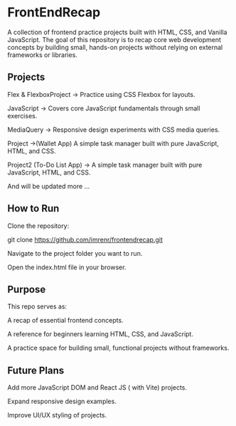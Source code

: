 # FrontEndRecap


A collection of frontend practice projects built with HTML, CSS, and Vanilla JavaScript.
The goal of this repository is to recap core web development concepts by building small, hands-on projects without relying on external frameworks or libraries.

## Projects

Flex & FlexboxProject → Practice using CSS Flexbox for layouts.

JavaScript → Covers core JavaScript fundamentals through small exercises.

MediaQuery → Responsive design experiments with CSS media queries.

Project →(Wallet App) A simple task manager built with pure JavaScript, HTML, and CSS.

Project2 (To-Do List App) → A simple task manager built with pure JavaScript, HTML, and CSS.

And will be updated more ...
## How to Run

Clone the repository:

git clone https://github.com/imrenr/frontendrecap.git


Navigate to the project folder you want to run.

Open the index.html file in your browser.

## Purpose

This repo serves as:

A recap of essential frontend concepts.

A reference for beginners learning HTML, CSS, and JavaScript.

A practice space for building small, functional projects without frameworks.

## Future Plans

Add more JavaScript DOM and React JS ( with Vite) projects.

Expand responsive design examples.

Improve UI/UX styling of projects.
